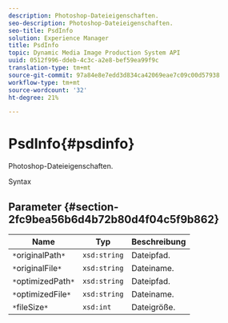 ```yaml
---
description: Photoshop-Dateieigenschaften.
seo-description: Photoshop-Dateieigenschaften.
seo-title: PsdInfo
solution: Experience Manager
title: PsdInfo
topic: Dynamic Media Image Production System API
uuid: 0512f996-ddeb-4c3c-a2e8-bef59ea99f9c
translation-type: tm+mt
source-git-commit: 97a84e8e7edd3d834ca42069eae7c09c00d57938
workflow-type: tm+mt
source-wordcount: '32'
ht-degree: 21%

---
```



# PsdInfo{#psdinfo}

Photoshop-Dateieigenschaften.

Syntax

## Parameter {#section-2fc9bea56b6d4b72b80d4f04c5f9b862}

| Name | Typ | Beschreibung |
|---|---|---|
| `*`originalPath`*` | `xsd:string` | Dateipfad. |
| `*`originalFile`*` | `xsd:string` | Dateiname. |
| `*`optimizedPath`*` | `xsd:string` | Dateipfad. |
| `*`optimizedFile`*` | `xsd:string` | Dateiname. |
| `*`fileSize`*` | `xsd:int` | Dateigröße. |

